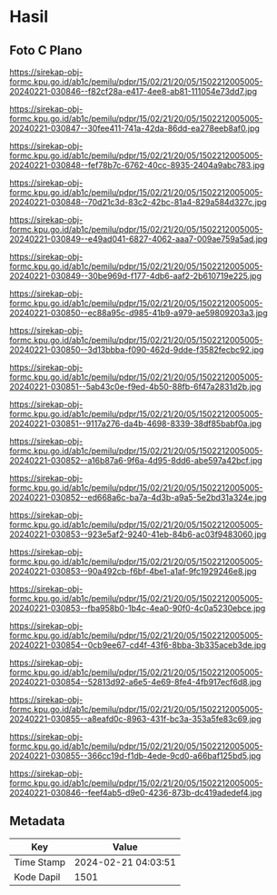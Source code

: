# Hasil

## Foto C Plano

https://sirekap-obj-formc.kpu.go.id/ab1c/pemilu/pdpr/15/02/21/20/05/1502212005005-20240221-030846--f82cf28a-e417-4ee8-ab81-111054e73dd7.jpg

https://sirekap-obj-formc.kpu.go.id/ab1c/pemilu/pdpr/15/02/21/20/05/1502212005005-20240221-030847--30fee411-741a-42da-86dd-ea278eeb8af0.jpg

https://sirekap-obj-formc.kpu.go.id/ab1c/pemilu/pdpr/15/02/21/20/05/1502212005005-20240221-030848--fef78b7c-6762-40cc-8935-2404a9abc783.jpg

https://sirekap-obj-formc.kpu.go.id/ab1c/pemilu/pdpr/15/02/21/20/05/1502212005005-20240221-030848--70d21c3d-83c2-42bc-81a4-829a584d327c.jpg

https://sirekap-obj-formc.kpu.go.id/ab1c/pemilu/pdpr/15/02/21/20/05/1502212005005-20240221-030849--e49ad041-6827-4062-aaa7-009ae759a5ad.jpg

https://sirekap-obj-formc.kpu.go.id/ab1c/pemilu/pdpr/15/02/21/20/05/1502212005005-20240221-030849--30be969d-f177-4db6-aaf2-2b610719e225.jpg

https://sirekap-obj-formc.kpu.go.id/ab1c/pemilu/pdpr/15/02/21/20/05/1502212005005-20240221-030850--ec88a95c-d985-41b9-a979-ae59809203a3.jpg

https://sirekap-obj-formc.kpu.go.id/ab1c/pemilu/pdpr/15/02/21/20/05/1502212005005-20240221-030850--3d13bbba-f090-462d-9dde-f3582fecbc92.jpg

https://sirekap-obj-formc.kpu.go.id/ab1c/pemilu/pdpr/15/02/21/20/05/1502212005005-20240221-030851--5ab43c0e-f9ed-4b50-88fb-6f47a2831d2b.jpg

https://sirekap-obj-formc.kpu.go.id/ab1c/pemilu/pdpr/15/02/21/20/05/1502212005005-20240221-030851--9117a276-da4b-4698-8339-38df85babf0a.jpg

https://sirekap-obj-formc.kpu.go.id/ab1c/pemilu/pdpr/15/02/21/20/05/1502212005005-20240221-030852--a16b87a6-9f6a-4d95-8dd6-abe597a42bcf.jpg

https://sirekap-obj-formc.kpu.go.id/ab1c/pemilu/pdpr/15/02/21/20/05/1502212005005-20240221-030852--ed668a6c-ba7a-4d3b-a9a5-5e2bd31a324e.jpg

https://sirekap-obj-formc.kpu.go.id/ab1c/pemilu/pdpr/15/02/21/20/05/1502212005005-20240221-030853--923e5af2-9240-41eb-84b6-ac03f9483060.jpg

https://sirekap-obj-formc.kpu.go.id/ab1c/pemilu/pdpr/15/02/21/20/05/1502212005005-20240221-030853--90a492cb-f6bf-4be1-a1af-9fc1929246e8.jpg

https://sirekap-obj-formc.kpu.go.id/ab1c/pemilu/pdpr/15/02/21/20/05/1502212005005-20240221-030853--fba958b0-1b4c-4ea0-90f0-4c0a5230ebce.jpg

https://sirekap-obj-formc.kpu.go.id/ab1c/pemilu/pdpr/15/02/21/20/05/1502212005005-20240221-030854--0cb9ee67-cd4f-43f6-8bba-3b335aceb3de.jpg

https://sirekap-obj-formc.kpu.go.id/ab1c/pemilu/pdpr/15/02/21/20/05/1502212005005-20240221-030854--52813d92-a6e5-4e69-8fe4-4fb917ecf6d8.jpg

https://sirekap-obj-formc.kpu.go.id/ab1c/pemilu/pdpr/15/02/21/20/05/1502212005005-20240221-030855--a8eafd0c-8963-431f-bc3a-353a5fe83c69.jpg

https://sirekap-obj-formc.kpu.go.id/ab1c/pemilu/pdpr/15/02/21/20/05/1502212005005-20240221-030855--366cc19d-f1db-4ede-9cd0-a66baf125bd5.jpg

https://sirekap-obj-formc.kpu.go.id/ab1c/pemilu/pdpr/15/02/21/20/05/1502212005005-20240221-030846--feef4ab5-d9e0-4236-873b-dc419adedef4.jpg


## Metadata

| Key        | Value               |
| ---------- | ------------------- |
| Time Stamp | 2024-02-21 04:03:51 |
| Kode Dapil | 1501                |



